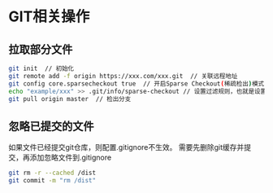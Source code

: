 # GIT相关操作

## 拉取部分文件

```bash
git init  // 初始化
git remote add -f origin https://xxx.com/xxx.git  // 关联远程地址
git config core.sparsecheckout true  // 开启Sparse Checkout(稀疏检出)模式
echo "example/xxx" >> .git/info/sparse-checkout // 设置过滤规则，也就是设置要检出的文件
git pull origin master  // 检出分支
```

## 忽略已提交的文件

如果文件已经提交git仓库，则配置.gitignore不生效。
需要先删除git缓存并提交，再添加忽略文件到.gitignore

```bash
git rm -r --cached /dist
git commit -m "rm /dist"
```